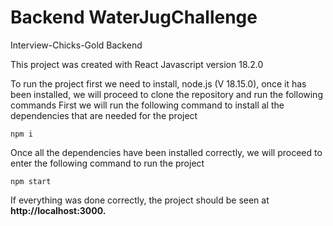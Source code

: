# Backend WaterJugChallenge
Interview-Chicks-Gold Backend

This project was created with React Javascript version 18.2.0

To run the project first we need to install, node.js (V 18.15.0), once it has been installed, we will proceed to clone the repository and run the following commands
First we will run the following command to install al the dependencies that are needed for the project

```
npm i
```

Once all the dependencies have been installed correctly, we will proceed to enter the following command to run the project
```
npm start
```
If everything was done correctly, the project should be seen at **http://localhost:3000.**
